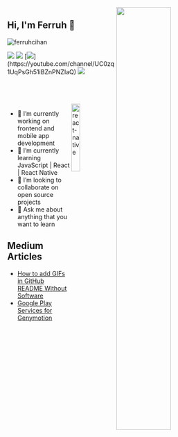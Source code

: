 <img src="https://github-readme-stats.vercel.app/api?username=ferruhcihan&show_icons=true" align='right' width="50%">


## Hi, I'm Ferruh 👋
<p align="left"> <img src="https://komarev.com/ghpvc/?username=ferruhcihan" alt="ferruhcihan" /> </p>

[![](https://img.shields.io/badge/linkedin-%230077B5.svg?&style=for-the-badge&logo=linkedin&logoColor=white)](https://www.linkedin.com/in/ferruhc/)
[![](https://img.shields.io/badge/medium-%2312100E.svg?&style=for-the-badge&logo=medium&logoColor=white)](https://fcihan.medium.com/)
[![](https://img.shields.io/badge/youtube-%23FF0000.svg?&style=for-the-badge&logo=youtube&logoColor=white")](https://youtube.com/channel/UC0zq1UqPsGh51iBZnPNZIaQ)
[![](https://img.shields.io/badge/twitter-%231DA1F2.svg?&style=for-the-badge&logo=twitter&logoColor=white)](https://twitter.com/fcihan20)

<br>
<br>
<br>
<img src="./content_heart-react.gif" alt="react-native" width="20%" height="20%" align="right">

- 🔭 I’m currently working on frontend and mobile app development 
- 🌱 I’m currently learning JavaScript | React | React Native
- 👯 I’m looking to collaborate on open source projects
- 💬 Ask me about anything that you want to learn

## Medium Articles

- [How to add GIFs in GitHub README Without Software](https://farukc.medium.com/how-to-add-gifs-in-github-readme-without-software-2536128a3dff)
- [Google Play Services for Genymotion](https://farukc.medium.com/google-play-services-for-genymotion-7d7ff8a056e2)



<!--

**ferruhcihan/ferruhcihan** is a ✨ _special_ ✨ repository because its `README.md` (this file) appears on your GitHub profile.

Here are some ideas to get you started:

- 🔭 I’m currently working on programming languages
- 🌱 I’m currently learning JavaScript | React | React Native
- 👯 I’m looking to collaborate on open source projects
- 🤔 I’m looking for help with ...
- 💬 Ask me about anything
- 📫 How to reach me: Twitter(https://twitter.com/farukci20)
- 😄 Pronouns: ...
- ⚡ Fun fact: ...
-->
